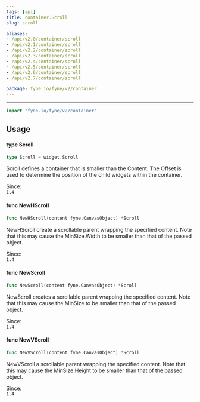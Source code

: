 ```yaml
---
tags: [api]
title: container.Scroll
slug: scroll

aliases:
- /api/v2.0/container/scroll
- /api/v2.1/container/scroll
- /api/v2.2/container/scroll
- /api/v2.3/container/scroll
- /api/v2.4/container/scroll
- /api/v2.5/container/scroll
- /api/v2.6/container/scroll
- /api/v2.7/container/scroll

package: fyne.io/fyne/v2/container
---
```



---
```go
import "fyne.io/fyne/v2/container"
```

## Usage

#### type Scroll

```go
type Scroll = widget.Scroll
```

Scroll defines a container that is smaller than the Content. The Offset is used to determine the position of the child widgets within the container.


<div class="since">Since: <code>
1.4</code></div>

#### func  NewHScroll

```go
func NewHScroll(content fyne.CanvasObject) *Scroll
```
NewHScroll create a scrollable parent wrapping the specified content. Note that this may cause the MinSize.Width to be smaller than that of the passed object.


<div class="since">Since: <code>
1.4</code></div>

#### func  NewScroll

```go
func NewScroll(content fyne.CanvasObject) *Scroll
```
NewScroll creates a scrollable parent wrapping the specified content. Note that this may cause the MinSize to be smaller than that of the passed object.


<div class="since">Since: <code>
1.4</code></div>

#### func  NewVScroll

```go
func NewVScroll(content fyne.CanvasObject) *Scroll
```
NewVScroll a scrollable parent wrapping the specified content. Note that this may cause the MinSize.Height to be smaller than that of the passed object.


<div class="since">Since: <code>
1.4</code></div>
